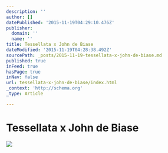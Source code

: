 ```yaml
---
description: ''
author: []
datePublished: '2015-11-19T04:29:10.476Z'
publisher:
  domain: ''
  name: ''
title: Tessellata x John de Biase
dateModified: '2015-11-19T04:28:38.492Z'
sourcePath: _posts/2015-11-19-tessellata-x-john-de-biase.md
published: true
inFeed: true
hasPage: true
inNav: false
url: tessellata-x-john-de-biase/index.html
_context: 'http://schema.org'
_type: Article

---
```

# Tessellata x John de Biase
![](https://the-grid-user-content.s3-us-west-2.amazonaws.com/b2b5d7a8-96e2-4ec1-b52f-6fb93b31f067.png)